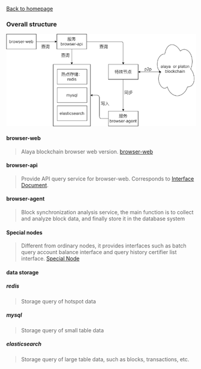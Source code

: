 [Back to homepage](../../README.md)
### Overall structure
![Image text](image/overall_structure-logical_view.png)

#### browser-web
> Alaya blockchain browser web version. [browser-web](https://github.com/Turnnetwork/browser-web)

#### browser-api
> Provide API query service for browser-web. Corresponds to [Interface Document](https://turnnetwork.github.io/browser-server/).

#### browser-agent
> Block synchronization analysis service, the main function is to collect and analyze block data, and finally store it in the database system

#### Special nodes
> Different from ordinary nodes, it provides interfaces such as batch query account balance interface and query history certifier list interface. [Special Node](https://github.com/Turnnetwork/Turn-Go/tree/special-alaya-develop)

#### data storage
##### redis
> Storage query of hotspot data

##### mysql
>Storage query of small table data

##### elasticsearch
> Storage query of large table data, such as blocks, transactions, etc.